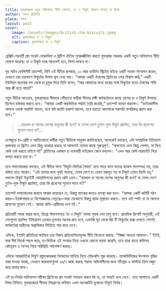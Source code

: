 ```yaml
---
title: যুক্তরাজ্যের নতুন অভিবাসন নীতি ঘোষণা, চা ও বিস্কুট আনলে লাগবে না ভিসা
author: লন্ডন প্রতিনিধি
place: লন্ডন
layout: post
cover:
   image: /assets/images/british-cha-biscuits.jpeg
   alt: যুক্তরাজ্যের চা ও বিস্কুট
   caption: যুক্তরাজ্যের চা ও বিস্কুট
---
```

ব্রেক্সিট-পরবর্তী শ্রম সংকট মোকাবিলা ও ব্রিটিশ ঐতিহ্য পুনরুজ্জীবিত করতে যুক্তরাজ্য সরকার একটি নতুন অভিবাসন নীতি ঘোষণা করেছে: চা ও বিস্কুট সঙ্গে আনলেই হবে, ভিসা লাগবে না।

গৃহ সচিব ফেলিসিটি ক্রাম্পেট, যিনি এই নীতির রূপকার, ১০ নম্বর ডাউনিং স্ট্রিটের বাইরে একটি সংবাদ সম্মেলন করেন, যেখানে তার চারপাশে বিস্কুটের বিশাল স্তূপ দেখা যায়। “আমরা একটি ঐক্যবদ্ধ ব্রিটেনের ওপর বিশ্বাস করি,” একটি ইউনিয়ন জ্যাকের মগ থেকে চা চুমুক দিয়ে তিনি বলেন, “আর আমাদের মধ্যে চায়ের সঙ্গে বিস্কুটের মতো ঐক্যবদ্ধ শক্তি আর কী হতে পারে?”

নতুন নীতির আওতায়, যুক্তরাজ্যের সীমান্তে পৌঁছানো যাত্রীরা সীমান্ত রক্ষী কর্মকর্তাদের কাছে তাদের চা ও বিস্কুট উপহার হিসেবে হস্তান্তর করতে হবে। “আমরা একটি স্তরভিত্তিক পদ্ধতি তৈরি করেছি,” ক্রাম্পেট ব্যাখ্যা করলেন। “ডাইজেস্টিভ আনলে ওয়ার্ক পারমিট পাবেন, তবে যদি জ্যামি ডজার্স আনেন, তবে হয়তো আপনাকে সরাসরি নাগরিকত্ব প্রদান করা হবে।”

> ...হারবাল চা পানের দেশের মানুষের কী হবে? বা যেসব দেশে গ্লুটেন-মুক্ত বিস্কুট প্রচলিত, তারা কি প্রবেশের সুযোগ পাবে না?...

দেশজুড়ে চা-প্রেমী ও আতিথেয়তা কর্মীরা নতুন নীতিকে সাধুবাদ জানিয়েছেন, অনেকেই বলছেন, এটা সাম্প্রতিক ইতিহাসে প্রথমবার যে ব্রিটেন এমন কিছু ব্যবহার করছে যা আসলেই তাদের কাছে গুরুত্বপূর্ণ। “অবশেষে এমন কিছু পেলাম, যা নিয়ে কেউ তর্ক করতে চাইবে না!” ব্রাইটনের একজন চা ব্যবসায়ী নাইজেল স্কোন বললেন। “এখন আর কেউ মারমাইট নিয়ে ঝগড়া করতে চায় না।”

তবে সমালোচকরা বলছেন, এই নীতির ফলে 'বিস্কুট-ভিত্তিক বৈষম্য' হতে পারে ফলে যাদের স্ন্যাকস মানসম্মত নয়, তারা বঞ্চিত হতে পারেন। “এটা তাদের জন্য খুবই অন্যায়, যেসব দেশে চা তেমন মজবুত নয় বা বিস্কুট তেমন ক্রিমি নয়,” বললেন বিস্কুট ইক্যুইটি কোয়ালিশনের প্রধান রেমি ক্রেম। “হারবাল চা পানের দেশের মানুষের কী হবে? বা যেসব দেশে গ্লুটেন-মুক্ত বিস্কুট প্রচলিত, তারা কি প্রবেশের সুযোগ পাবে না?”

ক্রাম্পেট সমালোচনার জবাবে আশ্বস্ত করেছেন যে, বিকল্প স্ন্যাকের জন্যও ব্যবস্থা করা হবে। “আমরা একটি কমিটি গঠন করব—ইয়র্কশায়ার চা বিশেষজ্ঞদের নেতৃত্বে—যারা যেকোনো বিকল্প স্ন্যাক মূল্যায়ন করবে। তবে এটা স্পষ্ট: চা না আনলে প্রবেশের সুযোগ নেই। আমরা কফি-প্রেমীদের দেশ নই।”

প্রক্রিয়াটি সহজ করার জন্য, হিথ্রো বিমানবন্দরে ‘চা ও বিস্কুট’ নামক পৃথক লেন চালু হবে। প্রাথমিক রিপোর্ট অনুযায়ী, এই লেনগুলো প্রচলিত ইমিগ্রেশন চেকের তুলনায় অনেক দ্রুত হবে, এমনকি দূর থেকে রিচ টি বিস্কুটের বাক্স দেখতে পেলেই কর্মকর্তারা যাত্রীদের অগ্রাধিকার ভিত্তিতে পার করে দেবে।

এদিকে, ইতালি প্রতিক্রিয়া জানিয়ে তার নিজস্ব প্রতিযোগিতামূলক নীতি বিবেচনা করছে: "পিজ্জা আনলে আবাসন।" ইইউ, যারা দীর্ঘ বিতর্ক পছন্দ করে, চা-ভিত্তিক এই সংস্কার নিয়ে এখনো কোনো মন্তব্য করেনি, তবে তারা হাতে কফিসহ কৌতূহল ও সন্দেহ নিয়ে পরিস্থিতি পর্যবেক্ষণ করছে।

এদিকে আন্তর্জাতিক বিস্কুট প্রস্তুতকারকরা নিজেদের মানিয়ে নিতে দৌড়ঝাঁপ শুরু করেছে। ম্যাকভিটিজের উৎপাদন বৃদ্ধির খবর পাওয়া যাচ্ছে, যেখানে কারখানাগুলো ২৪/৭ কাজ করছে সম্ভাব্য অভিবাসীদের জন্য শর্টব্রেড ও কাস্টার্ড ক্রিম মজুদ করে রাখার জন্য।

এই চা-নির্ভর অভিবাসন পরীক্ষা ব্রিটেনের শ্রম সংকট সমাধান করবে কি না, তা সময়ই বলে দেবে। তবে আপাতত একটি বিষয় নিশ্চিত: যুক্তরাজ্যের সীমান্ত নিয়ন্ত্রণের ভবিষ্যৎ এখন অনেকটাই ডুবানো-বিস্কুট নির্ভর।